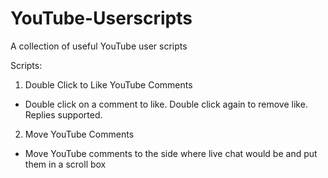 # YouTube-Userscripts
A collection of useful YouTube user scripts

Scripts:
1. Double Click to Like YouTube Comments
- Double click on a comment to like. Double click again to remove like. Replies supported.


2. Move YouTube Comments
- Move YouTube comments to the side where live chat would be and put them in a scroll box
